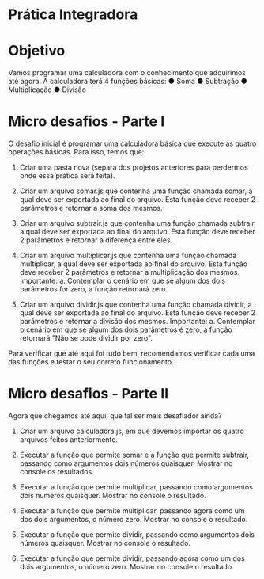 # Prática Integradora

 # Objetivo

Vamos programar uma calculadora com o conhecimento que adquirimos até agora.
A calculadora terá 4 funções básicas:
● Soma
● Subtração
● Multiplicação
● Divisão

# Micro desafios - Parte I

O desafio inicial é programar uma calculadora básica que execute as quatro operações
básicas. Para isso, temos que:
1. Criar uma pasta nova (separa dos projetos anteriores para perdermos onde essa
prática será feita).

2. Criar um arquivo somar.js que contenha uma função chamada somar, a qual deve ser
exportada ao final do arquivo. Esta função deve receber 2 parâmetros e retornar a
soma dos mesmos.

3. Criar um arquivo subtrair.js que contenha uma função chamada subtrair, a qual deve
ser exportada ao final do arquivo. Esta função deve receber 2 parâmetros e retornar a
diferença entre eles.

4. Criar um arquivo multiplicar.js que contenha uma função chamada multiplicar, a qual
deve ser exportada ao final do arquivo. Esta função deve receber 2 parâmetros e
retornar a multiplicação dos mesmos. Importante:
a. Contemplar o cenário em que se algum dos dois parâmetros for zero, a função
retornará zero.

5. Criar um arquivo dividir.js que contenha uma função chamada dividir, a qual deve ser
exportada ao final do arquivo. Esta função deve receber 2 parâmetros e retornar a
divisão dos mesmos. Importante:
a. Contemplar o cenário em que se algum dos dois parâmetros é zero, a função
retornará "Não se pode dividir por zero".

Para verificar que até aqui foi tudo bem, recomendamos verificar cada uma das funções e
testar o seu correto funcionamento.

# Micro desafios - Parte II

Agora que chegamos até aqui, que tal ser mais desafiador ainda?
1. Criar um arquivo calculadora.js, em que devemos importar os quatro arquivos feitos
anteriormente.

2. Executar a função que permite somar e a função que permite subtrair, passando como
argumentos dois números quaisquer. Mostrar no console os resultados.

3. Executar a função que permite multiplicar, passando como argumentos dois números
quaisquer. Mostrar no console o resultado.

4. Executar a função que permite multiplicar, passando agora como um dos dois
argumentos, o número zero. Mostrar no console o resultado.

5. Executar a função que permite dividir, passando como argumentos dois números
quaisquer. Mostrar no console o resultado.

6. Executar a função que permite dividir, passando agora como um dos dois argumentos,
o número zero. Mostrar no console o resultado.